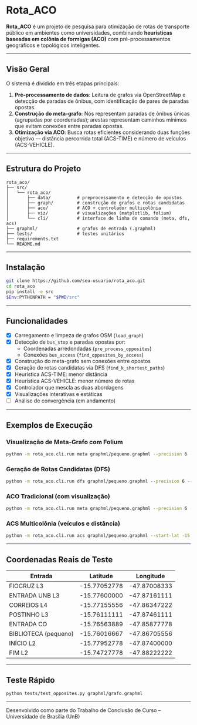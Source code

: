 # Rota_ACO

**Rota_ACO** é um projeto de pesquisa para otimização de rotas de transporte público em ambientes como universidades, combinando **heurísticas baseadas em colônia de formigas (ACO)** com pré-processamentos geográficos e topológicos inteligentes.

---

##  Visão Geral

O sistema é dividido em três etapas principais:

1. **Pré-processamento de dados**: Leitura de grafos via OpenStreetMap e detecção de paradas de ônibus, com identificação de pares de paradas opostas.
2. **Construção do meta-grafo**: Nós representam paradas de ônibus únicas (agrupadas por coordenadas); arestas representam caminhos mínimos que evitam conexões entre paradas opostas.
3. **Otimização via ACO**: Busca rotas eficientes considerando duas funções objetivo — distância percorrida total (ACS-TIME) e número de veículos (ACS-VEHICLE).

---

## Estrutura do Projeto

```
rota_aco/
├── src/
│   └── rota_aco/
│       ├── data/          # preprocessamento e detecção de opostos
│       ├── graph/         # construção de grafos e rotas candidatas
│       ├── aco/           # ACO + controlador multicolônia
│       ├── viz/           # visualizações (matplotlib, folium)
│       └── cli/           # interface de linha de comando (meta, dfs, acs)
├── graphml/               # grafos de entrada (.graphml)
├── tests/                 # testes unitários
├── requirements.txt
└── README.md
```

---

##  Instalação

```bash
git clone https://github.com/seu-usuario/rota_aco.git
cd rota_aco
pip install -e src
$Env:PYTHONPATH = "$PWD/src"
```

---

##  Funcionalidades

- [x] Carregamento e limpeza de grafos OSM (`load_graph`)
- [x] Detecção de `bus_stop` e paradas opostas por:
  - Coordenadas arredondadas (`pre_process_opposites`)
  - Conexões `bus_access` (`find_opposites_by_access`)
- [x] Construção do meta-grafo sem conexões entre opostos
- [x] Geração de rotas candidatas via DFS (`find_k_shortest_paths`)
- [x] Heurística ACS-TIME: menor distância
- [x] Heurística ACS-VEHICLE: menor número de rotas
- [x] Controlador que mescla as duas abordagens
- [x] Visualizações interativas e estáticas
- [ ] Análise de convergência (em andamento)

---

##  Exemplos de Execução

###  Visualização de Meta-Grafo com Folium

```bash
python -m rota_aco.cli.run meta graphml/pequeno.graphml --precision 6 --start-lat -15.776 --start-lon -47.87161111 --exit-lat -15.760521 --exit-lon -47.8741429 --k-prune 5 --k-paths 3 --top-n 2 --meta-output meta_graph.png --folium --output meta_route.html
```

###  Geração de Rotas Candidatas (DFS)

```bash
python -m rota_aco.cli.run dfs graphml/pequeno.graphml --precision 6 --start-lat -15.776 --start-lon -47.8716 --exit-lat -15.76016667 --exit-lon -47.86705556 --k-prune 5 --k-paths 3 --top-n 2 --show-labels --meta-output dfs_meta.png
```

###  ACO Tradicional (com visualização)

```bash
python -m rota_aco.cli.run meta graphml/pequeno.graphml --precision 6 --start-lat -15.776 --start-lon -47.8716 --exit-lat -15.7601 --exit-lon -47.8670 --k-prune 5 --k-paths 3 --length-percentile 0.75 --top-n 2 --meta-output meta_graph.png --ants 10 --iterations 300 --diversify 10 --pheromone-q 100 --evaporation 0.1 --folium --output final_route.html
```

###  ACS Multicolônia (veículos e distância)

```bash
python -m rota_aco.cli.run acs graphml/pequeno.graphml --start-lat -15.776 --start-lon -47.8716 --exit-lat -15.7605 --exit-lon -47.8741 --ants-time 20 --ants-vehicle 20 --iterations 50 --lambda 0.7 --output acs_route.png

```

---

##  Coordenadas Reais de Teste

| Entrada | Latitude | Longitude |  
|--------|----------|-----------|  
| FIOCRUZ L3        | -15.77052778 | -47.87008333 |  
| ENTRADA UNB L3    | -15.77600000 | -47.87161111 |  
| CORREIOS L4       | -15.77155556 | -47.86347222 |  
| POSTINHO L3       | -15.76111111 | -47.87461111 |  
| ENTRADA CO        | -15.76563889 | -47.85877778 |  
| BIBLIOTECA (pequeno) | -15.76016667 | -47.86705556 |  
| INÍCIO L2         | -15.77952778 | -47.87400000 |  
| FIM L2            | -15.74727778 | -47.88222222 |  

---

##  Teste Rápido

```bash
python tests/test_opposites.py graphml/grafo.graphml
```

---


Desenvolvido como parte do Trabalho de Conclusão de Curso – Universidade de Brasília (UnB)

